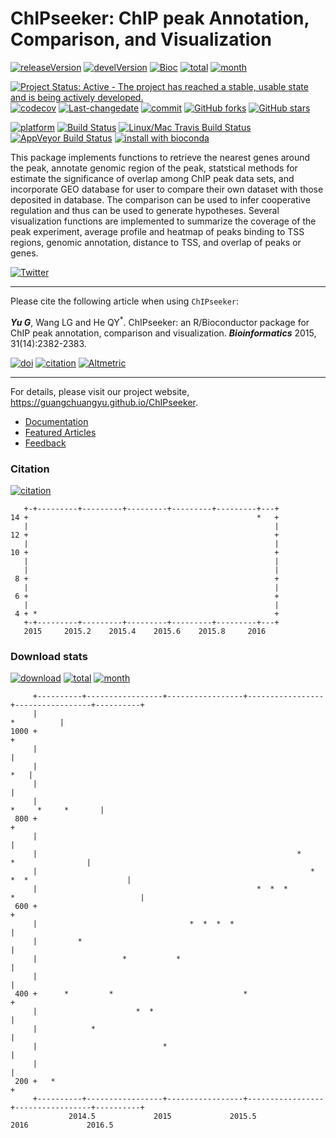 ChIPseeker: ChIP peak Annotation, Comparison, and Visualization
===============================================================

[![releaseVersion](https://img.shields.io/badge/release%20version-1.8.9-green.svg?style=flat)](https://bioconductor.org/packages/ChIPseeker) [![develVersion](https://img.shields.io/badge/devel%20version-1.9.8-green.svg?style=flat)](https://github.com/GuangchuangYu/ChIPseeker) [![Bioc](http://www.bioconductor.org/shields/years-in-bioc/ChIPseeker.svg)](https://www.bioconductor.org/packages/devel/bioc/html/ChIPseeker.html#since) [![total](https://img.shields.io/badge/downloads-17532/total-blue.svg?style=flat)](https://bioconductor.org/packages/stats/bioc/ChIPseeker) [![month](https://img.shields.io/badge/downloads-931/month-blue.svg?style=flat)](https://bioconductor.org/packages/stats/bioc/ChIPseeker)

[![Project Status: Active - The project has reached a stable, usable state and is being actively developed.](http://www.repostatus.org/badges/latest/active.svg)](http://www.repostatus.org/#active) [![codecov](https://codecov.io/gh/GuangchuangYu/ChIPseeker/branch/master/graph/badge.svg)](https://codecov.io/gh/GuangchuangYu/ChIPseeker/) [![Last-changedate](https://img.shields.io/badge/last%20change-2016--09--26-green.svg)](https://github.com/GuangchuangYu/ChIPseeker/commits/master) [![commit](http://www.bioconductor.org/shields/commits/bioc/ChIPseeker.svg)](https://www.bioconductor.org/packages/devel/bioc/html/ChIPseeker.html#svn_source) [![GitHub forks](https://img.shields.io/github/forks/GuangchuangYu/ChIPseeker.svg)](https://github.com/GuangchuangYu/ChIPseeker/network) [![GitHub stars](https://img.shields.io/github/stars/GuangchuangYu/ChIPseeker.svg)](https://github.com/GuangchuangYu/ChIPseeker/stargazers)

[![platform](http://www.bioconductor.org/shields/availability/devel/ChIPseeker.svg)](https://www.bioconductor.org/packages/devel/bioc/html/ChIPseeker.html#archives) [![Build Status](http://www.bioconductor.org/shields/build/devel/bioc/ChIPseeker.svg)](https://bioconductor.org/checkResults/devel/bioc-LATEST/ChIPseeker/) [![Linux/Mac Travis Build Status](https://img.shields.io/travis/GuangchuangYu/ChIPseeker/master.svg?label=Mac%20OSX%20%26%20Linux)](https://travis-ci.org/GuangchuangYu/ChIPseeker) [![AppVeyor Build Status](https://img.shields.io/appveyor/ci/Guangchuangyu/ChIPseeker/master.svg?label=Windows)](https://ci.appveyor.com/project/GuangchuangYu/ChIPseeker) [![install with bioconda](https://img.shields.io/badge/install%20with-bioconda-green.svg?style=flat)](http://bioconda.github.io/recipes/bioconductor-chipseeker/README.html)

This package implements functions to retrieve the nearest genes around the peak, annotate genomic region of the peak, statstical methods for estimate the significance of overlap among ChIP peak data sets, and incorporate GEO database for user to compare their own dataset with those deposited in database. The comparison can be used to infer cooperative regulation and thus can be used to generate hypotheses. Several visualization functions are implemented to summarize the coverage of the peak experiment, average profile and heatmap of peaks binding to TSS regions, genomic annotation, distance to TSS, and overlap of peaks or genes.

[![Twitter](https://img.shields.io/twitter/url/https/github.com/GuangchuangYu/ChIPseeker.svg?style=social)](https://twitter.com/intent/tweet?hashtags=ChIPseeker&url=http://bioinformatics.oxfordjournals.org/content/31/14/2382&screen_name=guangchuangyu)

------------------------------------------------------------------------

Please cite the following article when using `ChIPseeker`:

***Yu G***, Wang LG and He QY<sup>\*</sup>. ChIPseeker: an R/Bioconductor package for ChIP peak annotation, comparison and visualization. ***Bioinformatics*** 2015, 31(14):2382-2383.

[![doi](https://img.shields.io/badge/doi-10.1093/bioinformatics/btv145-green.svg?style=flat)](http://dx.doi.org/10.1093/bioinformatics/btv145) [![citation](https://img.shields.io/badge/cited%20by-18-green.svg?style=flat)](https://scholar.google.com.hk/scholar?oi=bibs&hl=en&cites=12053363057899219488) [![Altmetric](https://img.shields.io/badge/Altmetric-24-green.svg?style=flat)](https://www.altmetric.com/details/3781087)

------------------------------------------------------------------------

For details, please visit our project website, <https://guangchuangyu.github.io/ChIPseeker>.

-   [Documentation](https://guangchuangyu.github.io/ChIPseeker/documentation/)
-   [Featured Articles](https://guangchuangyu.github.io/ChIPseeker/featuredArticles/)
-   [Feedback](https://guangchuangyu.github.io/ChIPseeker/#feedback)

### Citation

[![citation](https://img.shields.io/badge/cited%20by-18-green.svg?style=flat)](https://scholar.google.com.hk/scholar?oi=bibs&hl=en&cites=12053363057899219488)

       +-+---------+---------+---------+---------+---------+---+
    14 +                                                   *   +
       |                                                       |
    12 +                                                       +
       |                                                       |
    10 +                                                       +
       |                                                       |
       |                                                       |
     8 +                                                       +
       |                                                       |
     6 +                                                       +
       |                                                       |
     4 + *                                                     +
       +-+---------+---------+---------+---------+---------+---+
       2015     2015.2    2015.4    2015.6    2015.8     2016   

### Download stats

[![download](http://www.bioconductor.org/shields/downloads/ChIPseeker.svg)](https://bioconductor.org/packages/stats/bioc/ChIPseeker/) [![total](https://img.shields.io/badge/downloads-17532/total-blue.svg?style=flat)](https://bioconductor.org/packages/stats/bioc/ChIPseeker) [![month](https://img.shields.io/badge/downloads-931/month-blue.svg?style=flat)](https://bioconductor.org/packages/stats/bioc/ChIPseeker)

         +----------+-----------------+-----------------+-----------------+-----------------+----------+
         |                                                                                  *          |
    1000 +                                                                                             +
         |                                                                                             |
         |                                                                                         *   |
         |                                                                                             |
         |                                                                         *     *     *       |
     800 +                                                                                             +
         |                                                                                             |
         |                                                          *                 *                |
         |                                                             *     *  *                      |
         |                                                 *  *  *        *                            |
     600 +                                                                                             +
         |                                  *  *  *  *                                                 |
         |         *                                                                                   |
         |                   *           *                                                             |
         |                                                                                             |
     400 +      *         *                             *                                              +
         |                      *  *                                                                   |
         |            *                                                                                |
         |                            *                                                                |
         |                                                                                             |
     200 +   *                                                                                         +
         +----------+-----------------+-----------------+-----------------+-----------------+----------+
                 2014.5             2015             2015.5             2016             2016.5
